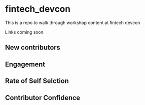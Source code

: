 # fintech_devcon
This is a repo to walk through workshop content at fintech devcon

Links coming soon

## New contributors

## Engagement

## Rate of Self Selction

## Contributor Confidence
